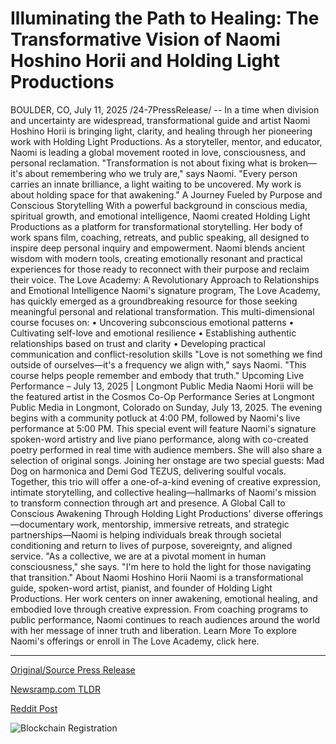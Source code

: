 # Illuminating the Path to Healing: The Transformative Vision of Naomi Hoshino Horii and Holding Light Productions

BOULDER, CO, July 11, 2025 /24-7PressRelease/ -- In a time when division and uncertainty are widespread, transformational guide and artist Naomi Hoshino Horii is bringing light, clarity, and healing through her pioneering work with Holding Light Productions. As a storyteller, mentor, and educator, Naomi is leading a global movement rooted in love, consciousness, and personal reclamation.  "Transformation is not about fixing what is broken—it's about remembering who we truly are," says Naomi. "Every person carries an innate brilliance, a light waiting to be uncovered. My work is about holding space for that awakening."  A Journey Fueled by Purpose and Conscious Storytelling  With a powerful background in conscious media, spiritual growth, and emotional intelligence, Naomi created Holding Light Productions as a platform for transformational storytelling. Her body of work spans film, coaching, retreats, and public speaking, all designed to inspire deep personal inquiry and empowerment.  Naomi blends ancient wisdom with modern tools, creating emotionally resonant and practical experiences for those ready to reconnect with their purpose and reclaim their voice.  The Love Academy: A Revolutionary Approach to Relationships and Emotional Intelligence  Naomi's signature program, The Love Academy, has quickly emerged as a groundbreaking resource for those seeking meaningful personal and relational transformation. This multi-dimensional course focuses on:  • Uncovering subconscious emotional patterns  • Cultivating self-love and emotional resilience  • Establishing authentic relationships based on trust and clarity  • Developing practical communication and conflict-resolution skills  "Love is not something we find outside of ourselves—it's a frequency we align with," says Naomi. "This course helps people remember and embody that truth."  Upcoming Live Performance – July 13, 2025 | Longmont Public Media  Naomi Horii will be the featured artist in the Cosmos Co-Op Performance Series at Longmont Public Media in Longmont, Colorado on Sunday, July 13, 2025. The evening begins with a community potluck at 4:00 PM, followed by Naomi's live performance at 5:00 PM.  This special event will feature Naomi's signature spoken-word artistry and live piano performance, along with co-created poetry performed in real time with audience members. She will also share a selection of original songs.  Joining her onstage are two special guests: Mad Dog on harmonica and Demi God TEZUS, delivering soulful vocals. Together, this trio will offer a one-of-a-kind evening of creative expression, intimate storytelling, and collective healing—hallmarks of Naomi's mission to transform connection through art and presence.  A Global Call to Conscious Awakening  Through Holding Light Productions' diverse offerings—documentary work, mentorship, immersive retreats, and strategic partnerships—Naomi is helping individuals break through societal conditioning and return to lives of purpose, sovereignty, and aligned service.  "As a collective, we are at a pivotal moment in human consciousness," she says. "I'm here to hold the light for those navigating that transition."  About Naomi Hoshino Horii  Naomi is a transformational guide, spoken-word artist, pianist, and founder of Holding Light Productions. Her work centers on inner awakening, emotional healing, and embodied love through creative expression. From coaching programs to public performance, Naomi continues to reach audiences around the world with her message of inner truth and liberation.  Learn More  To explore Naomi's offerings or enroll in The Love Academy, click here. 

---

[Original/Source Press Release](https://www.24-7pressrelease.com/press-release/524773/illuminating-the-path-to-healing-the-transformative-vision-of-naomi-hoshino-horii-and-holding-light-productions)
                    

[Newsramp.com TLDR](https://newsramp.com/curated-news/naomi-hoshino-horii-illuminates-paths-to-healing-with-holding-light-productions/21bcc53f8948d8ffb789012d07ebd603) 

 



[Reddit Post](https://www.reddit.com/r/eventNews/comments/1lxkxwc/naomi_hoshino_horii_illuminates_paths_to_healing/) 



![Blockchain Registration](https://cdn.newsramp.app/24-7PressRelease/qrcode/257/11/larkDkbe.webp)